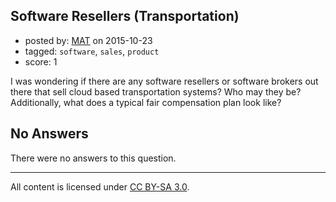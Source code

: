 ## Software Resellers (Transportation)

- posted by: [MAT](https://stackexchange.com/users/7174368/mat) on 2015-10-23
- tagged: `software`, `sales`, `product`
- score: 1

I was wondering if there are any software resellers or software brokers out there that sell cloud based transportation systems?  Who may they be?  Additionally, what does a typical fair compensation plan look like?

## No Answers

There were no answers to this question.


---

All content is licensed under [CC BY-SA 3.0](https://creativecommons.org/licenses/by-sa/3.0/).
